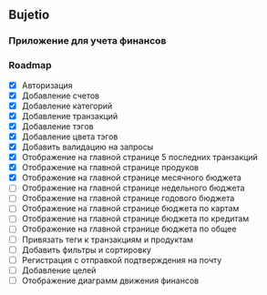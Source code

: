 ## Bujetio 
### Приложение для учета финансов

### Roadmap
- [x] Авторизация
- [x] Добавление счетов
- [x] Добавление категорий
- [x] Добавление транзакций
- [x] Добавление тэгов
- [x] Добавление цвета тэгов
- [x] Добавить валидацию на запросы
- [x] Отображение на главной странице 5 последних транзакций
- [x] Отображение на главной странице продуков
- [x] Отображение на главной странице месячного бюджета
- [ ] Отображение на главной странице недельного бюджета
- [ ] Отображение на главной странице годового бюджета
- [ ] Отображение на главной странице бюджета по картам
- [ ] Отображение на главной странице бюджета по кредитам
- [ ] Отображение на главной странице бюджета по общее
- [ ] Привязать теги к транзакциям и продуктам
- [ ] Добавить фильтры и сортировку
- [ ] Регистрация с отправкой подтверждения на почту
- [ ] Добавление целей
- [ ] Отображение диаграмм движения финансов
